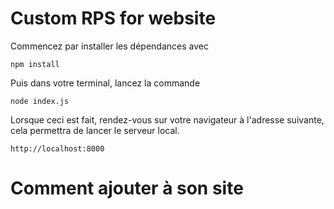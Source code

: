 # Custom RPS for website

Commencez par installer les dépendances avec

```npm install```

Puis dans votre terminal, lancez la commande

```node index.js```

Lorsque ceci est fait, rendez-vous sur votre navigateur à l'adresse suivante, cela permettra de lancer le serveur local.

```http://localhost:8000```

# Comment ajouter à son site
